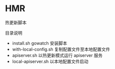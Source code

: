 # HMR

热更新脚本

目录说明

- install.sh gowatch 安装脚本
- with-local-config.sh 复制配置文件至本地配置文件
- apiserver.sh 以热更新模式运行 apiserver 服务 
- local-apiserver.sh 以本地配置文件启动